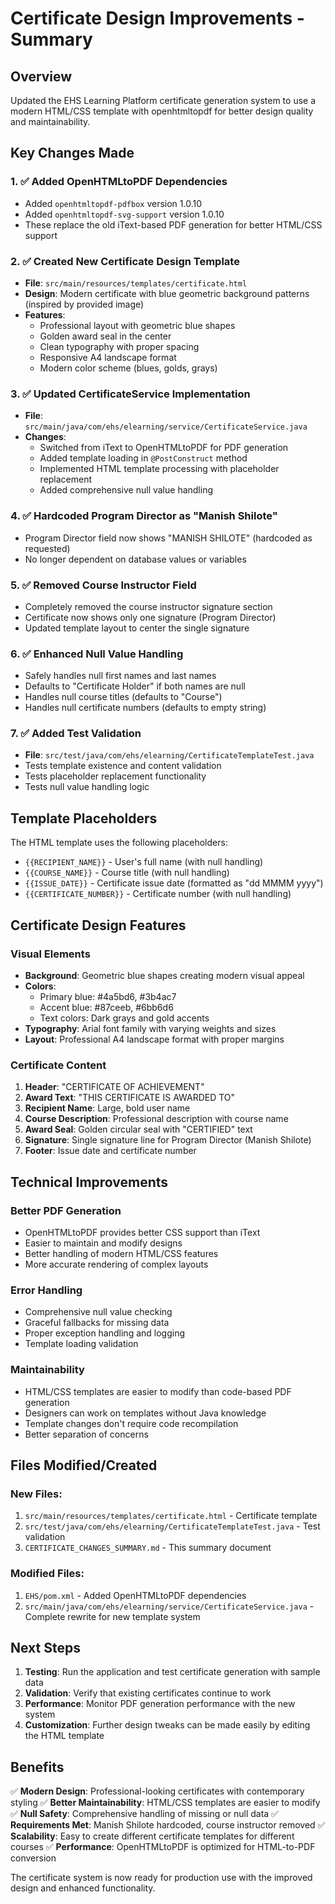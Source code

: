 # Certificate Design Improvements - Summary

## Overview
Updated the EHS Learning Platform certificate generation system to use a modern HTML/CSS template with openhtmltopdf for better design quality and maintainability.

## Key Changes Made

### 1. ✅ Added OpenHTMLtoPDF Dependencies
- Added `openhtmltopdf-pdfbox` version 1.0.10
- Added `openhtmltopdf-svg-support` version 1.0.10
- These replace the old iText-based PDF generation for better HTML/CSS support

### 2. ✅ Created New Certificate Design Template
- **File**: `src/main/resources/templates/certificate.html`
- **Design**: Modern certificate with blue geometric background patterns (inspired by provided image)
- **Features**:
  - Professional layout with geometric blue shapes
  - Golden award seal in the center
  - Clean typography with proper spacing
  - Responsive A4 landscape format
  - Modern color scheme (blues, golds, grays)

### 3. ✅ Updated CertificateService Implementation
- **File**: `src/main/java/com/ehs/elearning/service/CertificateService.java`
- **Changes**:
  - Switched from iText to OpenHTMLtoPDF for PDF generation
  - Added template loading in `@PostConstruct` method
  - Implemented HTML template processing with placeholder replacement
  - Added comprehensive null value handling

### 4. ✅ Hardcoded Program Director as "Manish Shilote"
- Program Director field now shows "MANISH SHILOTE" (hardcoded as requested)
- No longer dependent on database values or variables

### 5. ✅ Removed Course Instructor Field
- Completely removed the course instructor signature section
- Certificate now shows only one signature (Program Director)
- Updated template layout to center the single signature

### 6. ✅ Enhanced Null Value Handling
- Safely handles null first names and last names
- Defaults to "Certificate Holder" if both names are null
- Handles null course titles (defaults to "Course")
- Handles null certificate numbers (defaults to empty string)

### 7. ✅ Added Test Validation
- **File**: `src/test/java/com/ehs/elearning/CertificateTemplateTest.java`
- Tests template existence and content validation
- Tests placeholder replacement functionality
- Tests null value handling logic

## Template Placeholders

The HTML template uses the following placeholders:
- `{{RECIPIENT_NAME}}` - User's full name (with null handling)
- `{{COURSE_NAME}}` - Course title (with null handling)
- `{{ISSUE_DATE}}` - Certificate issue date (formatted as "dd MMMM yyyy")
- `{{CERTIFICATE_NUMBER}}` - Certificate number (with null handling)

## Certificate Design Features

### Visual Elements
- **Background**: Geometric blue shapes creating modern visual appeal
- **Colors**: 
  - Primary blue: #4a5bd6, #3b4ac7
  - Accent blue: #87ceeb, #6bb6d6
  - Text colors: Dark grays and gold accents
- **Typography**: Arial font family with varying weights and sizes
- **Layout**: Professional A4 landscape format with proper margins

### Certificate Content
1. **Header**: "CERTIFICATE OF ACHIEVEMENT" 
2. **Award Text**: "THIS CERTIFICATE IS AWARDED TO"
3. **Recipient Name**: Large, bold user name
4. **Course Description**: Professional description with course name
5. **Award Seal**: Golden circular seal with "CERTIFIED" text
6. **Signature**: Single signature line for Program Director (Manish Shilote)
7. **Footer**: Issue date and certificate number

## Technical Improvements

### Better PDF Generation
- OpenHTMLtoPDF provides better CSS support than iText
- Easier to maintain and modify designs
- Better handling of modern HTML/CSS features
- More accurate rendering of complex layouts

### Error Handling
- Comprehensive null value checking
- Graceful fallbacks for missing data
- Proper exception handling and logging
- Template loading validation

### Maintainability
- HTML/CSS templates are easier to modify than code-based PDF generation
- Designers can work on templates without Java knowledge
- Template changes don't require code recompilation
- Better separation of concerns

## Files Modified/Created

### New Files:
1. `src/main/resources/templates/certificate.html` - Certificate template
2. `src/test/java/com/ehs/elearning/CertificateTemplateTest.java` - Test validation
3. `CERTIFICATE_CHANGES_SUMMARY.md` - This summary document

### Modified Files:
1. `EHS/pom.xml` - Added OpenHTMLtoPDF dependencies
2. `src/main/java/com/ehs/elearning/service/CertificateService.java` - Complete rewrite for new template system

## Next Steps

1. **Testing**: Run the application and test certificate generation with sample data
2. **Validation**: Verify that existing certificates continue to work
3. **Performance**: Monitor PDF generation performance with the new system
4. **Customization**: Further design tweaks can be made easily by editing the HTML template

## Benefits

✅ **Modern Design**: Professional-looking certificates with contemporary styling
✅ **Better Maintainability**: HTML/CSS templates are easier to modify
✅ **Null Safety**: Comprehensive handling of missing or null data
✅ **Requirements Met**: Manish Shilote hardcoded, course instructor removed
✅ **Scalability**: Easy to create different certificate templates for different courses
✅ **Performance**: OpenHTMLtoPDF is optimized for HTML-to-PDF conversion

The certificate system is now ready for production use with the improved design and enhanced functionality.